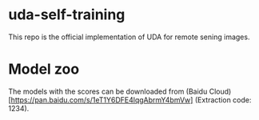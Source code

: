 # uda-self-training
This repo is the official implementation of UDA for remote sening images.

# Model zoo
The models with the scores can be downloaded from (Baidu Cloud)[https://pan.baidu.com/s/1eT1Y6DFE4lqgAbrmY4bmVw] (Extraction code: 1234).
